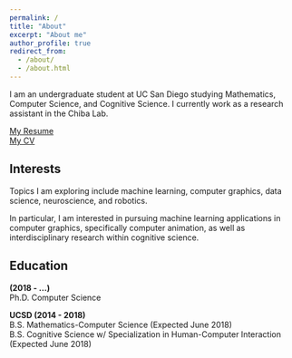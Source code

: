 ```yaml
---
permalink: /
title: "About"
excerpt: "About me"
author_profile: true
redirect_from: 
  - /about/
  - /about.html
---
```

    
I am an undergraduate student at UC San Diego studying Mathematics, Computer Science, and Cognitive Science. I currently work as a research assistant in the Chiba Lab. 
  
<span style="color:blue"><a href='http://www.andythai.xyz/files/resume.pdf' target='_blank'>My Resume</a></span>  
<span style="color:blue"><a href='http://www.andythai.xyz/files/cv.pdf' target='_blank'>My CV</a></span>  
  
Interests
------
Topics I am exploring include machine learning, computer graphics, data science, neuroscience, and robotics.   
  
In particular, I am interested in pursuing machine learning applications in computer graphics, specifically computer animation, as well as  interdisciplinary research within cognitive science.
  
Education
------  
<b>(2018 - ...)</b>  
Ph.D. Computer Science

<b>UCSD (2014 - 2018)</b>  
B.S. Mathematics-Computer Science (Expected June 2018)  
B.S. Cognitive Science w/ Specialization in Human-Computer Interaction (Expected June 2018)  
